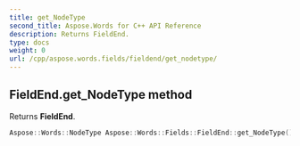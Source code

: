```yaml
---
title: get_NodeType
second_title: Aspose.Words for C++ API Reference
description: Returns FieldEnd. 
type: docs
weight: 0
url: /cpp/aspose.words.fields/fieldend/get_nodetype/
---
```

## FieldEnd.get_NodeType method


Returns **FieldEnd**.

```cpp
Aspose::Words::NodeType Aspose::Words::Fields::FieldEnd::get_NodeType() const override
```

